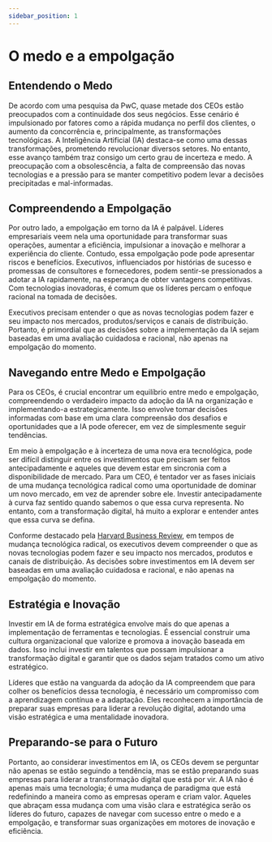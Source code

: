 ```yaml
---
sidebar_position: 1
---
```

# O medo e a empolgação


## Entendendo o Medo

De acordo com uma pesquisa da PwC, quase metade dos CEOs estão preocupados com a continuidade dos seus negócios. Esse cenário é impulsionado por fatores como a rápida mudança no perfil dos clientes, o aumento da concorrência e, principalmente, as transformações tecnológicas. A Inteligência Artificial (IA) destaca-se como uma dessas transformações, prometendo revolucionar diversos setores. No entanto, esse avanço também traz consigo um certo grau de incerteza e medo. A preocupação com a obsolescência, a falta de compreensão das novas tecnologias e a pressão para se manter competitivo podem levar a decisões precipitadas e mal-informadas.

## Compreendendo a Empolgação

Por outro lado, a empolgação em torno da IA é palpável. Líderes empresariais veem nela uma oportunidade para transformar suas operações, aumentar a eficiência, impulsionar a inovação e melhorar a experiência do cliente. Contudo, essa empolgação pode pode apresentar riscos e benefícios. Executivos, influenciados por histórias de sucesso e promessas de consultores e fornecedores, podem sentir-se pressionados a adotar a IA rapidamente, na esperança de obter vantagens competitivas. Com tecnologias inovadoras, é comum que os líderes percam o enfoque racional na tomada de decisões. 

Executivos precisam entender o que as novas tecnologias podem fazer e seu impacto nos mercados, produtos/serviços e canais de distribuição. Portanto, é primordial que as decisões sobre a implementação da IA sejam baseadas em uma avaliação cuidadosa e racional, não apenas na empolgação do momento.

## Navegando entre Medo e Empolgação

Para os CEOs, é crucial encontrar um equilíbrio entre medo e empolgação, compreendendo o verdadeiro impacto da adoção da IA na organização e implementando-a estrategicamente. Isso envolve tomar decisões informadas com base em uma clara compreensão dos desafios e oportunidades que a IA pode oferecer, em vez de simplesmente seguir tendências.

Em meio à empolgação e à incerteza de uma nova era tecnológica, pode ser difícil distinguir entre os investimentos que precisam ser feitos antecipadamente e aqueles que devem estar em sincronia com a disponibilidade de mercado. Para um CEO, é tentador ver as fases iniciais de uma mudança tecnológica radical como uma oportunidade de dominar um novo mercado, em vez de aprender sobre ele. Investir antecipadamente à curva faz sentido quando sabemos o que essa curva representa. No entanto, com a transformação digital, há muito a explorar e entender antes que essa curva se defina.

Conforme destacado pela [Harvard Business Review](https://hbr.org/2018/03/why-so-many-high-profile-digital-transformations-fail), em tempos de mudança tecnológica radical, os executivos devem compreender o que as novas tecnologias podem fazer e seu impacto nos mercados, produtos e canais de distribuição. As decisões sobre investimentos em IA devem ser baseadas em uma avaliação cuidadosa e racional, e não apenas na empolgação do momento.

## Estratégia e Inovação

Investir em IA de forma estratégica envolve mais do que apenas a implementação de ferramentas e tecnologias. É essencial construir uma cultura organizacional que valorize e promova a inovação baseada em dados. Isso inclui investir em talentos que possam impulsionar a transformação digital e garantir que os dados sejam tratados como um ativo estratégico.

Líderes que estão na vanguarda da adoção da IA compreendem que para colher os benefícios dessa tecnologia, é necessário um compromisso com a aprendizagem contínua e a adaptação. Eles reconhecem a importância de preparar suas empresas para liderar a revolução digital, adotando uma visão estratégica e uma mentalidade inovadora.

## Preparando-se para o Futuro

Portanto, ao considerar investimentos em IA, os CEOs devem se perguntar não apenas se estão seguindo a tendência, mas se estão preparando suas empresas para liderar a transformação digital que está por vir. A IA não é apenas mais uma tecnologia; é uma mudança de paradigma que está redefinindo a maneira como as empresas operam e criam valor. Aqueles que abraçam essa mudança com uma visão clara e estratégica serão os líderes do futuro, capazes de navegar com sucesso entre o medo e a empolgação, e transformar suas organizações em motores de inovação e eficiência.
